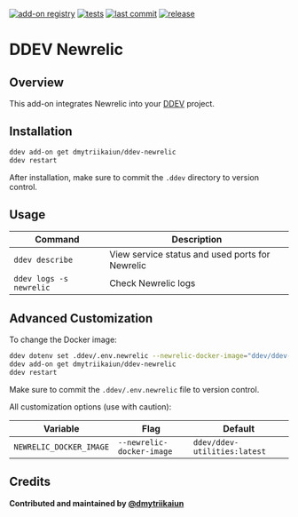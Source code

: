 [![add-on registry](https://img.shields.io/badge/DDEV-Add--on_Registry-blue)](https://addons.ddev.com)
[![tests](https://github.com/dmytriikaiun/ddev-newrelic/actions/workflows/tests.yml/badge.svg?branch=main)](https://github.com/dmytriikaiun/ddev-newrelic/actions/workflows/tests.yml?query=branch%3Amain)
[![last commit](https://img.shields.io/github/last-commit/dmytriikaiun/ddev-newrelic)](https://github.com/dmytriikaiun/ddev-newrelic/commits)
[![release](https://img.shields.io/github/v/release/dmytriikaiun/ddev-newrelic)](https://github.com/dmytriikaiun/ddev-newrelic/releases/latest)

# DDEV Newrelic

## Overview

This add-on integrates Newrelic into your [DDEV](https://ddev.com/) project.

## Installation

```bash
ddev add-on get dmytriikaiun/ddev-newrelic
ddev restart
```

After installation, make sure to commit the `.ddev` directory to version control.

## Usage

| Command | Description |
| ------- | ----------- |
| `ddev describe` | View service status and used ports for Newrelic |
| `ddev logs -s newrelic` | Check Newrelic logs |

## Advanced Customization

To change the Docker image:

```bash
ddev dotenv set .ddev/.env.newrelic --newrelic-docker-image="ddev/ddev-utilities:latest"
ddev add-on get dmytriikaiun/ddev-newrelic
ddev restart
```

Make sure to commit the `.ddev/.env.newrelic` file to version control.

All customization options (use with caution):

| Variable | Flag | Default |
| -------- | ---- | ------- |
| `NEWRELIC_DOCKER_IMAGE` | `--newrelic-docker-image` | `ddev/ddev-utilities:latest` |

## Credits

**Contributed and maintained by [@dmytriikaiun](https://github.com/dmytriikaiun)**
